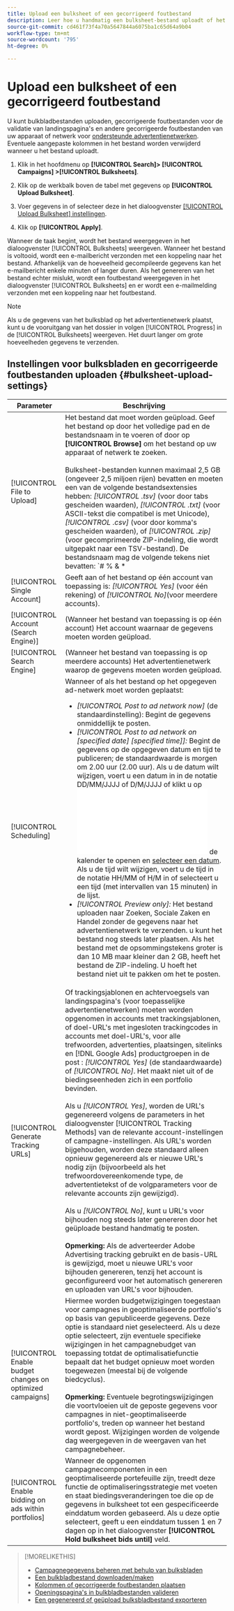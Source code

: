 ```yaml
---
title: Upload een bulksheet of een gecorrigeerd foutbestand
description: Leer hoe u handmatig een bulksheet-bestand uploadt of het foutbestand voor de validatie van de landingspagina corrigeert.
source-git-commit: cd461f73f4a70a5647844a6075ba1c65d64a9b04
workflow-type: tm+mt
source-wordcount: '795'
ht-degree: 0%

---
```


# Upload een bulksheet of een gecorrigeerd foutbestand

U kunt bulkbladbestanden uploaden, gecorrigeerde foutbestanden voor de validatie van landingspagina&#39;s en andere gecorrigeerde foutbestanden van uw apparaat of netwerk voor [ondersteunde advertentienetwerken](bulksheet-about.md#bulksheet-functionality-by-network). Eventuele aangepaste kolommen in het bestand worden verwijderd wanneer u het bestand uploadt.

1. Klik in het hoofdmenu op **[!UICONTROL Search]> [!UICONTROL Campaigns] >[!UICONTROL Bulksheets]**.

1. Klik op de werkbalk boven de tabel met gegevens op **[!UICONTROL Upload Bulksheet]**.

1. Voer gegevens in of selecteer deze in het dialoogvenster [[!UICONTROL Upload Bulksheet] instellingen](#bulksheet-upload-settings).

1. Klik op **[!UICONTROL Apply]**.

Wanneer de taak begint, wordt het bestand weergegeven in het dialoogvenster [!UICONTROL Bulksheets] weergeven. Wanneer het bestand is voltooid, wordt een e-mailbericht verzonden met een koppeling naar het bestand. Afhankelijk van de hoeveelheid gecompileerde gegevens kan het e-mailbericht enkele minuten of langer duren. Als het genereren van het bestand echter mislukt, wordt een foutbestand weergegeven in het dialoogvenster [!UICONTROL Bulksheets] en er wordt een e-mailmelding verzonden met een koppeling naar het foutbestand.

>[!NOTE]
>
>Als u de gegevens van het bulksblad op het advertentienetwerk plaatst, kunt u de vooruitgang van het dossier in volgen [!UICONTROL Progress] in de [!UICONTROL Bulksheets] weergeven. Het duurt langer om grote hoeveelheden gegevens te verzenden.

## Instellingen voor bulksbladen en gecorrigeerde foutbestanden uploaden {#bulksheet-upload-settings}

| Parameter | Beschrijving |
|----|----|
| [!UICONTROL File to Upload] | Het bestand dat moet worden geüpload. Geef het bestand op door het volledige pad en de bestandsnaam in te voeren of door op <b>[!UICONTROL Browse]</b> om het bestand op uw apparaat of netwerk te zoeken.<br><br>Bulksheet-bestanden kunnen maximaal 2,5 GB (ongeveer 2,5 miljoen rijen) bevatten en moeten een van de volgende bestandsextensies hebben: <i>[!UICONTROL .tsv]</i> (voor door tabs gescheiden waarden), <i>[!UICONTROL .txt]</i> (voor ASCII-tekst die compatibel is met Unicode), <i>[!UICONTROL .csv]</i> (voor door komma&#39;s gescheiden waarden), of <i>[!UICONTROL .zip]</i> (voor gecomprimeerde ZIP-indeling, die wordt uitgepakt naar een TSV-bestand). De bestandsnaam mag de volgende tekens niet bevatten: `# % &amp; * | \ : &quot; &lt; &gt; . ? /`<br><br><b>Tip:</b> Gebruik bestanden in de indeling TSV of TXT voor gegevens die internationale tekens bevatten. |
| [!UICONTROL Single Account] | Geeft aan of het bestand op één account van toepassing is: <i>[!UICONTROL Yes]</i> (voor één rekening) of <i>[!UICONTROL No]</i>(voor meerdere accounts). |
| [!UICONTROL Account (Search Engine)] | (Wanneer het bestand van toepassing is op één account) Het account waarnaar de gegevens moeten worden geüpload. |
| [!UICONTROL Search Engine] | (Wanneer het bestand van toepassing is op meerdere accounts) Het advertentienetwerk waarop de gegevens moeten worden geüpload. |
| [!UICONTROL Scheduling] | Wanneer of als het bestand op het opgegeven ad-netwerk moet worden geplaatst:<ul><li><i>[!UICONTROL Post to ad network now]</i> (de standaardinstelling): Begint de gegevens onmiddellijk te posten.</li><li><i>[!UICONTROL Post to ad network on \[specified date\] \[specified time\]]:</i> Begint de gegevens op de opgegeven datum en tijd te publiceren; de standaardwaarde is morgen om 2.00 uur (2.00 uur). Als u de datum wilt wijzigen, voert u een datum in in de notatie DD/MM/JJJJ of D/M/JJJJ of klikt u op ![Kalender](/help/search-social-commerce/common-tasks/navigation-editing-selection/calendar.md "Kalender") de kalender te openen en [selecteer een datum](/help/search-social-commerce/common-tasks/navigation-editing-selection/calendar.md). Als u de tijd wilt wijzigen, voert u de tijd in de notatie HH/MM of H/M in of selecteert u een tijd (met intervallen van 15 minuten) in de lijst.</li><li><i>[!UICONTROL Preview only]:</i> Het bestand uploaden naar Zoeken, Sociale Zaken en Handel zonder de gegevens naar het advertentienetwerk te verzenden. u kunt het bestand nog steeds later plaatsen. Als het bestand met de opsommingstekens groter is dan 10 MB maar kleiner dan 2 GB, heeft het bestand de ZIP-indeling. U hoeft het bestand niet uit te pakken om het te posten.</li></ul> |
| [!UICONTROL Generate Tracking URLs] | Of trackingsjablonen en achtervoegsels van landingspagina&#39;s (voor toepasselijke advertentienetwerken) moeten worden opgenomen in accounts met trackingsjablonen, of doel-URL&#39;s met ingesloten trackingcodes in accounts met doel-URL&#39;s, voor alle trefwoorden, advertenties, plaatsingen, sitelinks en [!DNL Google Ads] productgroepen in de post : <i>[!UICONTROL Yes]</i> (de standaardwaarde) of <i>[!UICONTROL No]</i>. Het maakt niet uit of de biedingseenheden zich in een portfolio bevinden.<br><br>Als u <i>[!UICONTROL Yes]</i>, worden de URL&#39;s gegenereerd volgens de parameters in het dialoogvenster [!UICONTROL Tracking Methods] van de relevante account-instellingen of campagne-instellingen. Als URL&#39;s worden bijgehouden, worden deze standaard alleen opnieuw gegenereerd als er nieuwe URL&#39;s nodig zijn (bijvoorbeeld als het trefwoordovereenkomende type, de advertentietekst of de volgparameters voor de relevante accounts zijn gewijzigd).<br><br>Als u <i>[!UICONTROL No]</i>, kunt u URL&#39;s voor bijhouden nog steeds later genereren door het geüploade bestand handmatig te posten.<br><br><b>Opmerking:</b> Als de adverteerder Adobe Advertising tracking gebruikt en de basis-URL is gewijzigd, moet u nieuwe URL&#39;s voor bijhouden genereren, tenzij het account is geconfigureerd voor het automatisch genereren en uploaden van URL&#39;s voor bijhouden. |
| [!UICONTROL Enable budget changes on optimized campaigns] | Hiermee worden budgetwijzigingen toegestaan voor campagnes in geoptimaliseerde portfolio&#39;s op basis van gepubliceerde gegevens. Deze optie is standaard niet geselecteerd. Als u deze optie selecteert, zijn eventuele specifieke wijzigingen in het campagnebudget van toepassing totdat de optimalisatiefunctie bepaalt dat het budget opnieuw moet worden toegewezen (meestal bij de volgende biedcyclus).<br><br><b>Opmerking:</b> Eventuele begrotingswijzigingen die voortvloeien uit de geposte gegevens voor campagnes in niet-geoptimaliseerde portfolio&#39;s, treden op wanneer het bestand wordt gepost. Wijzigingen worden de volgende dag weergegeven in de weergaven van het campagnebeheer. |
| [!UICONTROL Enable bidding on ads within portfolios] | Wanneer de opgenomen campagnecomponenten in een geoptimaliseerde portefeuille zijn, treedt deze functie de optimaliseringsstrategie met voeten en staat biedingsveranderingen toe die op de gegevens in bulksheet tot een gespecificeerde einddatum worden gebaseerd. Als u deze optie selecteert, geeft u een einddatum tussen 1 en 7 dagen op in het dialoogvenster **[!UICONTROL Hold bulksheet bids until]** veld. |

>[!MORELIKETHIS]
>
>* [Campagnegegevens beheren met behulp van bulksbladen](bulksheet-about.md)
>* [Een bulkbladbestand downloaden/maken](bulksheet-download.md)
>* [Kolommen of gecorrigeerde foutbestanden plaatsen](bulksheet-post.md)
>* [Openingspagina&#39;s in bulkbladbestanden valideren](bulksheet-validate-landing-pages.md)
>* [Een gegenereerd of geüpload bulksbladbestand exporteren](bulksheet-export.md)

